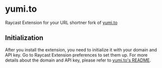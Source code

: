 # yumi.to

Raycast Extension for your URL shortner fork of [yumi.to](https://yumi.to/_q)

## Initialization

After you install the extension, you need to initialize it with your domain and API key. Go to Raycast Extension preferences to set them up. For more details about the domain and API key, please refer to [yumi.to's README](https://yumi.to/_q#installation).
